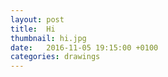 ```yaml
---
layout: post
title:  Hi
thumbnail: hi.jpg
date:   2016-11-05 19:15:00 +0100
categories: drawings
---
```

